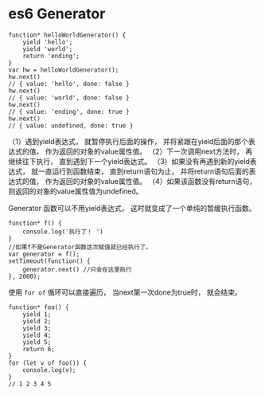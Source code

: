 # es6 Generator 

    function* helloWorldGenerator() {
        yield 'hello'; 
        yield 'world'; 
        return 'ending'; 
    }
    var hw = helloWorldGenerator(); 
    hw.next()
    // { value: 'hello', done: false }
    hw.next()
    // { value: 'world', done: false }
    hw.next()
    // { value: 'ending', done: true }
    hw.next()
    // { value: undefined, done: true }

（1）遇到yield表达式， 就暂停执行后面的操作， 并将紧跟在yield后面的那个表达式的值， 作为返回的对象的value属性值。 
（2）下一次调用next方法时， 再继续往下执行， 直到遇到下一个yield表达式。 
（3）如果没有再遇到新的yield表达式， 就一直运行到函数结束， 直到return语句为止， 并将return语句后面的表达式的值， 作为返回的对象的value属性值。 
（4）如果该函数没有return语句， 则返回的对象的value属性值为undefined。 

Generator 函数可以不用yield表达式， 这时就变成了一个单纯的暂缓执行函数。 

    function* f() {
        console.log('执行了！ ')
    }
    //如果f不是Generator函数这次赋值就已经执行了。 
    var generator = f(); 
    setTimeout(function() {
        generator.next() //只会在这里执行
    }, 2000); 

使用 `for of` 循环可以直接遍历， 当next第一次done为true时， 就会结束。 

    function* foo() {
        yield 1; 
        yield 2; 
        yield 3; 
        yield 4; 
        yield 5; 
        return 6; 
    }
    for (let v of foo()) {
        console.log(v); 
    }
    // 1 2 3 4 5

